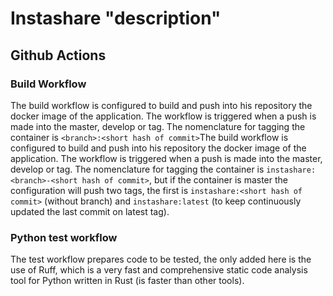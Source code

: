 # Instashare "description"

## Github Actions

### Build Workflow

The build workflow is configured to build and push into his repository the docker image of the application. The workflow is triggered when a push is made into the master, develop or tag. The nomenclature for tagging the container is ```<branch>:<short hash of commit>```The build workflow is configured to build and push into his repository the docker image of the application. The workflow is triggered when a push is made into the master, develop or tag. The nomenclature for tagging the container is ```instashare:<branch>-<short hash of commit>```, but if the container is master the configuration will push two tags, the first is ```instashare:<short hash of commit>``` (without branch) and ```instashare:latest``` (to keep continuously updated the last commit on latest tag).

### Python test workflow

The test workflow prepares code to be tested, the only added here is the use of Ruff, which is a very fast and comprehensive static code analysis tool for Python written in Rust (is faster than other tools).


